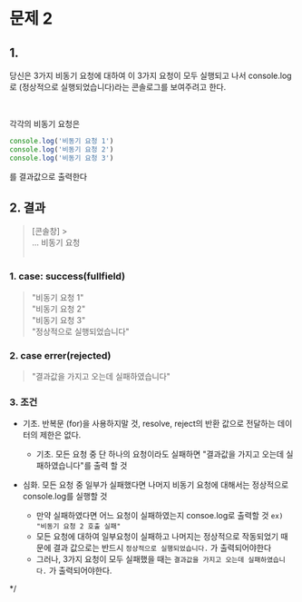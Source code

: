 # 문제 2

## 1.

당신은 3가지 비동기 요청에 대하여 이 3가지 요청이 모두 실행되고 나서
console.log로 (정상적으로 실행되었습니다)라는 콘솔로그를 보여주려고 한다.

</br>

각각의 비동기 요청은

```js
console.log('비동기 요청 1')
console.log('비동기 요청 2')
console.log('비동기 요청 3')
```

를 결과값으로 출력한다

## 2. 결과

> [콘솔창] > </br>
> ... 비동기 요청
> </br></br>

### 1. case: success(fullfield) </br>

> "비동기 요청 1" </br>
> "비동기 요청 2" </br>
> "비동기 요청 3" </br>
> "정상적으로 실행되었습니다" </br>

### 2. case errer(rejected) </br>

> "결과값을 가지고 오는데 실패하였습니다"

### 3. 조건

- 기초. 반복문 (for)을 사용하지말 것, resolve, reject의 반환 값으로 전달하는 데이터의 제한은 없다.

  - 기초. 모든 요청 중 단 하나의 요청이라도 실패하면 "결과값을 가지고 오는데 실패하였습니다"를 출력 할 것

- 심화. 모든 요청 중 일부가 실패했다면 나머지 비동기 요청에 대해서는 정상적으로 console.log를 실행할 것

  - 만약 실패하였다면 어느 요청이 실패하였는지 consoe.log로 출력할 것 `ex) "비동기 요청 2 호출 실패"`
  - 모든 요청에 대하여 일부요청이 실패하고 나머지는 정상적으로 작동되었기 때문에
    결과 값으로는 반드시 `정상적으로 실행되었습니다.` 가 출력되어야한다
  - 그러나, 3가지 요청이 모두 실패했을 때는 `결과값을 가지고 오는데 실패하였습니다.` 가 출력되어야한다.

\*/

